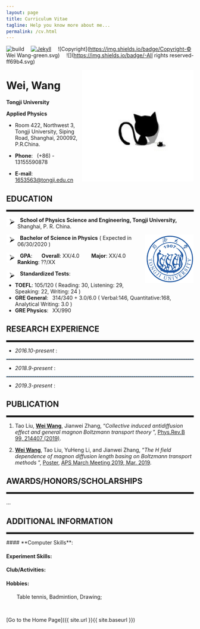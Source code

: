 ```yaml
---
layout: page
title: Curriculum Vitae
tagline: Help you know more about me...
permalink: /cv.html
---
```

![build](https://img.shields.io/badge/build-succeeded-brightgreen.svg) &emsp;[![Jekyll](https://img.shields.io/badge/Jekyll-3.8+-blue.svg)](https://jekyllrb.com) &emsp;![Copyright](https://img.shields.io/badge/Copyright-© Wei Wang-green.svg) &emsp;![](https://img.shields.io/badge/-All rights reserved-ff69b4.svg)

<img src='https://raw.githubusercontent.com/NoNo721/Pictures/master/IMG_4222.JPG' alt="Wei Wang's Photo" title="Wei Wang's Photo" style='float:right; width:300px;height:100 px'/>

# **Wei, Wang**

**Tongji University**

**Applied Physics**

* Room 422, Northwest 3, Tongji University, Siping Road, Shanghai, 200092, P.R.China.

* **Phone**: &ensp;(+86) - 13155590878

* **E-mail**: &ensp;[1653563@tongji.edu.cn](mailto:1653563@tongji.edu.cn)&ensp;

## **EDUCATION**
<hr style="height:5px;" />

<img src='https://raw.githubusercontent.com/NoNo721/Pictures/master/arrow.png' alt="Wei Wang's Photo" title="right arrow" style='float:left; width:30px;height:10 px'/>&ensp;**School of Physics Science and Engineering, Tongji University,** Shanghai, P. R. China.

[<img src='https://raw.githubusercontent.com/NoNo721/Pictures/master/tongjilogo.jpeg' alt="Wei Wang's Photo" title="Tongji University" style='float:right; width:130px;'/>](http://www.tongji.edu.cn)

<img src='https://raw.githubusercontent.com/NoNo721/Pictures/master/arrow.png' alt="Wei Wang's Photo" title="right arrow" style='float:left; width:30px;height:10 px'/>&ensp;**Bachelor of Science in Physics** ( Expected in 06/30/2020 )

<img src='https://raw.githubusercontent.com/NoNo721/Pictures/master/arrow.png' alt="Wei Wang's Photo" title="right arrow" style='float:left; width:30px;height:10 px'/>&ensp;**GPA**: &ensp;&ensp;&ensp;**Overall**: XX/4.0 &ensp;&ensp;&ensp;&ensp;**Major**: XX/4.0 &ensp;&ensp;&ensp;&ensp;**Ranking**: ??/XX

<img src='https://raw.githubusercontent.com/NoNo721/Pictures/master/arrow.png' alt="Wei Wang's Photo" title="right arrow" style='float:left; width:30px;height:10 px'/>&ensp;**Standardized Tests**:

 + **TOEFL**: 105/120 ( Reading: 30, Listening: 29, Speaking: 22, Writing: 24 )
 + **GRE General**: &ensp;314/340 + 3.0/6.0 ( Verbal:146, Quantitative:168, Analytical Writing: 3.0 ) 
 + **GRE Physics**: &ensp;XX/990

## **RESEARCH EXPERIENCE**
<hr style="height:5px;" />

* *2016.10-present* :

<hr style="height:1px;border:none;border-top:1px dashed #1c6eb4" />

* *2018.9-present* :

<hr style="height:1px;border:none;border-top:1px dashed #1c6eb4" />

* *2019.3-present* :


## **PUBLICATION**
<hr style="height:5px;" />

1. Tao Liu, <u><b>Wei Wang</b></u>, Jianwei Zhang, “*Collective induced antidiffusion effect and general magnon Boltzmann transport theory* ”, [Phys.Rev.B 99, 214407 (2019)](https://journals.aps.org/prb/abstract/10.1103/PhysRevB.99.214407 "click").

2. <u><b>Wei Wang</b></u>, Tao Liu, YuHeng Li, and Jianwei Zhang, “*The H field dependence of magnon diffusion length basing on Boltzmann transport methods* ”, [Poster](https://raw.githubusercontent.com/NoNo721/Memo/master/poster.pdf "Download the Poster"), [APS March Meeting 2019, Mar. 2019](http://meetings.aps.org/Meeting/MAR19/Session/G70.144 "click").

## **AWARDS/HONORS/SCHOLARSHIPS**
<hr style="height:5px;" />
...


## **ADDITIONAL INFORMATION**
<hr style="height:5px;" />
#### **Computer Skills**:

#### **Experiment Skills**:

#### **Club/Activities**:

#### **Hobbies**: 
&emsp;&emsp;Table tennis, Badmintion, Drawing;

&ensp;

[Go to the Home Page]({{ site.url }}{{ site.baseurl }})


